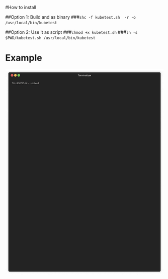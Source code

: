 #How to install

##Option 1: Build and as binary 
###`shc -f kubetest.sh  -r -o /usr/local/bin/kubetest`

##Option 2: Use it as script
###`chmod +x kubetest.sh`
###`ln -s $PWD/kubetest.sh /usr/local/bin/kubetest`


# Example

![](kubetest.gif)